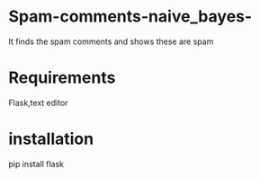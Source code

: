 # Spam-comments-naive_bayes-
It finds the spam comments and shows these are spam
# Requirements
 Flask,text editor
# installation 
  pip install flask

